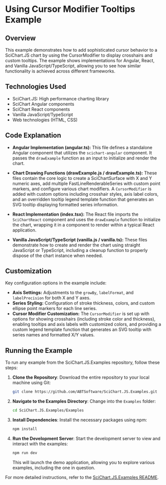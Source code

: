 # Using Cursor Modifier Tooltips Example

## Overview

This example demonstrates how to add sophisticated cursor behavior to a SciChart.JS chart by using the CursorModifier to display crosshairs and custom tooltips. The example shows implementations for Angular, React, and Vanilla JavaScript/TypeScript, allowing you to see how similar functionality is achieved across different frameworks.

## Technologies Used

-   SciChart.JS: High performance charting library
-   SciChart Angular components
-   SciChart React components
-   Vanilla JavaScript/TypeScript
-   Web technologies (HTML, CSS)

## Code Explanation

-   **Angular Implementation (angular.ts):**
    This file defines a standalone Angular component that utilizes the `scichart-angular` component. It passes the `drawExample` function as an input to initialize and render the chart.

-   **Chart Drawing Functions (drawExample.js / drawExample.ts):**
    These files contain the core logic to create a SciChartSurface with X and Y numeric axes, add multiple FastLineRenderableSeries with custom point markers, and configure various chart modifiers. A `CursorModifier` is added with custom options including crosshair styles, axis label colors, and an overridden tooltip legend template function that generates an SVG tooltip displaying formatted series information.

-   **React Implementation (index.tsx):**
    The React file imports the `SciChartReact` component and uses the `drawExample` function to initialize the chart, wrapping it in a component to render within a typical React application.

-   **Vanilla JavaScript/TypeScript (vanilla.js / vanilla.ts):**
    These files demonstrate how to create and render the chart using straight JavaScript or TypeScript, including a cleanup function to properly dispose of the chart instance when needed.

## Customization

Key configuration options in the example include:

-   **Axis Settings:** Adjustments to the `growBy`, `labelFormat`, and `labelPrecision` for both X and Y axes.
-   **Series Styling:** Configuration of stroke thickness, colors, and custom ellipse point markers for each line series.
-   **Cursor Modifier Customization:** The `CursorModifier` is set up with options for showing crosshairs (including stroke color and thickness), enabling tooltips and axis labels with customized colors, and providing a custom legend template function that generates an SVG tooltip with series names and formatted X/Y values.

## Running the Example

To run any example from the SciChart.JS.Examples repository, follow these steps:

1. **Clone the Repository**: Download the entire repository to your local machine using Git:

    ```bash
    git clone https://github.com/ABTSoftware/SciChart.JS.Examples.git
    ```

2. **Navigate to the Examples Directory**: Change into the `Examples` folder:

    ```bash
    cd SciChart.JS.Examples/Examples
    ```

3. **Install Dependencies**: Install the necessary packages using npm:

    ```bash
    npm install
    ```

4. **Run the Development Server**: Start the development server to view and interact with the examples:

    ```bash
    npm run dev
    ```

    This will launch the demo application, allowing you to explore various examples, including the one in question.

For more detailed instructions, refer to the [SciChart.JS.Examples README](https://github.com/ABTSoftware/SciChart.JS.Examples/blob/master/README.md).
